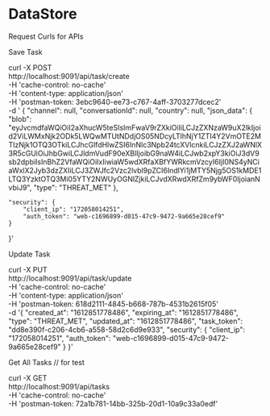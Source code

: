 # DataStore

Request Curls for APIs

Save Task

curl -X POST \
  http://localhost:9091/api/task/create \
  -H 'cache-control: no-cache' \
  -H 'content-type: application/json' \
  -H 'postman-token: 3ebc9640-ee73-c767-4aff-3703277dcec2' \
  -d '  {
    "channel": null,
    "conversationId": null,
    "country": null,
    "json_data": {
        "blob": "eyJvcmdfaWQiOiI2aXhucW5teSIsImFwaV9rZXkiOiIiLCJzZXNzaW9uX2lkIjoid2ViLWMxNjk2ODk5LWQwMTUtNDdjOS05NDcyLTlhNjY1ZTI4Y2VmOTE2MTIzNjk1OTQ3OTkiLCJhcGlfdHlwZSI6InNlc3Npb24tcXVlcnkiLCJzZXJ2aWNlX3R5cGUiOiJhbGwiLCJldmVudF90eXBlIjoibG9naW4iLCJwb2xpY3kiOiJ3dV9sb2dpbiIsInBhZ2VfaWQiOiIxIiwiaW5wdXRfaXBfYWRkcmVzcyI6IjI0NS4yNCiaWxlX2Jyb3dzZXIiLCJ3ZWJfc2Vzc2lvbl9pZCI6IndlYi1jMTY5Njg5OS1kMDE1LTQ3YzktOTQ3Mi05YTY2NWUyOGNlZjkiLCJvdXRwdXRfZm9ybWF0IjoianNvbiJ9",
        "type": "THREAT_MET"
    },
    
    "security": {
        "client_ip": "172058014251",
        "auth_token": "web-c1696899-d015-47c9-9472-9a665e28cef9"
    }
}'

Update Task

curl -X PUT \
  http://localhost:9091/api/task/update \
  -H 'cache-control: no-cache' \
  -H 'content-type: application/json' \
  -H 'postman-token: 618d2111-4845-b668-787b-4531b2615f05' \
  -d '{
    "created_at": "1612851778486",
    "expiring_at": "1612851778486",
    "type": "THREAT_MET",
    "updated_at": "1612851778486",
    "task_token": "dd8e390f-c206-4cb6-a558-58d2c6d9e933",
    "security": {
        "client_ip": "172058014251",
        "auth_token": "web-c1696899-d015-47c9-9472-9a665e28cef9"
    }
}'


Get All Tasks // for  test

curl -X GET \
  http://localhost:9091/api/tasks \
  -H 'cache-control: no-cache' \
  -H 'postman-token: 72a1b781-14bb-325b-20d1-10a9c33a0edf'
